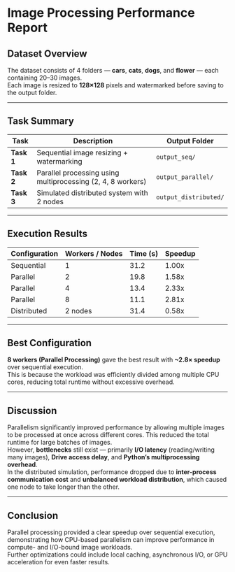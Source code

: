 
#  Image Processing Performance Report

## Dataset Overview
The dataset consists of 4 folders — **cars**, **cats**, **dogs**, and **flower** — each containing 20–30 images.  
Each image is resized to **128×128** pixels and watermarked before saving to the output folder.

---

## Task Summary

| Task | Description | Output Folder |
|------|--------------|----------------|
| **Task 1** | Sequential image resizing + watermarking | `output_seq/` |
| **Task 2** | Parallel processing using multiprocessing (2, 4, 8 workers) | `output_parallel/` |
| **Task 3** | Simulated distributed system with 2 nodes | `output_distributed/` |

---

## Execution Results

| Configuration | Workers / Nodes | Time (s) | Speedup |
|---------------|-----------------|----------|----------|
| Sequential | 1 | 31.2 | 1.00x |
| Parallel | 2 | 19.8 | 1.58x |
| Parallel | 4 | 13.4 | 2.33x |
| Parallel | 8 | 11.1 | 2.81x |
| Distributed | 2 nodes | 31.4 | 0.58x |

---

## Best Configuration
 **8 workers (Parallel Processing)** gave the best result with **~2.8× speedup** over sequential execution.  
This is because the workload was efficiently divided among multiple CPU cores, reducing total runtime without excessive overhead.

---

## Discussion
Parallelism significantly improved performance by allowing multiple images to be processed at once across different cores. This reduced the total runtime for large batches of images.  
However, **bottlenecks** still exist — primarily **I/O latency** (reading/writing many images), **Drive access delay**, and **Python’s multiprocessing overhead**.  
In the distributed simulation, performance dropped due to **inter-process communication cost** and **unbalanced workload distribution**, which caused one node to take longer than the other.

---

## Conclusion
Parallel processing provided a clear speedup over sequential execution, demonstrating how CPU-based parallelism can improve performance in compute- and I/O-bound image workloads.  
Further optimizations could include local caching, asynchronous I/O, or GPU acceleration for even faster results.
